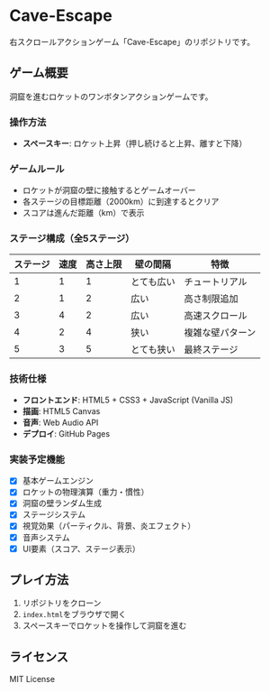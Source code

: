 # Cave-Escape

右スクロールアクションゲーム「Cave-Escape」のリポジトリです。

## ゲーム概要

洞窟を進むロケットのワンボタンアクションゲームです。

### 操作方法
- **スペースキー**: ロケット上昇（押し続けると上昇、離すと下降）

### ゲームルール
- ロケットが洞窟の壁に接触するとゲームオーバー
- 各ステージの目標距離（2000km）に到達するとクリア
- スコアは進んだ距離（km）で表示

### ステージ構成（全5ステージ）

| ステージ | 速度 | 高さ上限 | 壁の間隔 | 特徴 |
|---------|------|----------|----------|------|
| 1 | 1 | 1 | とても広い | チュートリアル |
| 2 | 1 | 2 | 広い | 高さ制限追加 |
| 3 | 4 | 2 | 広い | 高速スクロール |
| 4 | 2 | 4 | 狭い | 複雑な壁パターン |
| 5 | 3 | 5 | とても狭い | 最終ステージ |

### 技術仕様
- **フロントエンド**: HTML5 + CSS3 + JavaScript (Vanilla JS)
- **描画**: HTML5 Canvas
- **音声**: Web Audio API
- **デプロイ**: GitHub Pages

### 実装予定機能
- [x] 基本ゲームエンジン
- [x] ロケットの物理演算（重力・慣性）
- [x] 洞窟の壁ランダム生成
- [x] ステージシステム
- [x] 視覚効果（パーティクル、背景、炎エフェクト）
- [x] 音声システム
- [x] UI要素（スコア、ステージ表示）

## プレイ方法

1. リポジトリをクローン
2. `index.html`をブラウザで開く
3. スペースキーでロケットを操作して洞窟を進む

## ライセンス

MIT License
